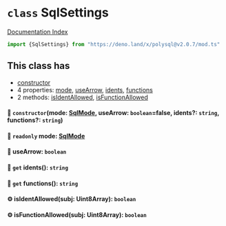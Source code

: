 # `class` SqlSettings

[Documentation Index](../README.md)

```ts
import {SqlSettings} from "https://deno.land/x/polysql@v2.0.7/mod.ts"
```

## This class has

- [constructor](#-constructormode-sqlmode-usearrow-booleanfalse-idents-string-functions-string)
- 4 properties:
[mode](#-readonly-mode-sqlmode),
[useArrow](#-usearrow-boolean),
[idents](#-get-idents-string),
[functions](#-get-functions-string)
- 2 methods:
[isIdentAllowed](#-isidentallowedsubj-uint8array-boolean),
[isFunctionAllowed](#-isfunctionallowedsubj-uint8array-boolean)


#### 🔧 `constructor`(mode: [SqlMode](../enum.SqlMode/README.md), useArrow: `boolean`=false, idents?: `string`, functions?: `string`)



#### 📄 `readonly` mode: [SqlMode](../enum.SqlMode/README.md)



#### 📄 useArrow: `boolean`



#### 📄 `get` idents(): `string`



#### 📄 `get` functions(): `string`



#### ⚙ isIdentAllowed(subj: Uint8Array): `boolean`



#### ⚙ isFunctionAllowed(subj: Uint8Array): `boolean`



